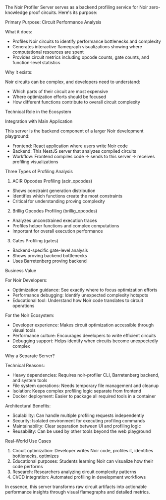 The Noir Profiler Server serves as a backend profiling service for Noir zero-knowledge proof circuits. Here's its purpose:

Primary Purpose: Circuit Performance Analysis

What it does:

- Profiles Noir circuits to identify performance bottlenecks and complexity
- Generates interactive flamegraph visualizations showing where computational resources are spent
- Provides circuit metrics including opcode counts, gate counts, and function-level statistics

Why it exists:

Noir circuits can be complex, and developers need to understand:

- Which parts of their circuit are most expensive
- Where optimization efforts should be focused
- How different functions contribute to overall circuit complexity

Technical Role in the Ecosystem

Integration with Main Application

This server is the backend component of a larger Noir development playground:

- Frontend: React application where users write Noir code
- Backend: This NestJS server that analyzes compiled circuits
- Workflow: Frontend compiles code → sends to this server → receives profiling visualizations

Three Types of Profiling Analysis

1. ACIR Opcodes Profiling (acir_opcodes)

- Shows constraint generation distribution
- Identifies which functions create the most constraints
- Critical for understanding proving complexity

2. Brillig Opcodes Profiling (brillig_opcodes)

- Analyzes unconstrained execution traces
- Profiles helper functions and complex computations
- Important for overall execution performance

3. Gates Profiling (gates)

- Backend-specific gate-level analysis
- Shows proving backend bottlenecks
- Uses Barretenberg proving backend

Business Value

For Noir Developers:

- Optimization guidance: See exactly where to focus optimization efforts
- Performance debugging: Identify unexpected complexity hotspots
- Educational tool: Understand how Noir code translates to circuit operations

For the Noir Ecosystem:

- Developer experience: Makes circuit optimization accessible through visual tools
- Performance culture: Encourages developers to write efficient circuits
- Debugging support: Helps identify when circuits become unexpectedly complex

Why a Separate Server?

Technical Reasons:

- Heavy dependencies: Requires noir-profiler CLI, Barretenberg backend, and system tools
- File system operations: Needs temporary file management and cleanup
- Isolation: Keeps complex profiling logic separate from frontend
- Docker deployment: Easier to package all required tools in a container

Architectural Benefits:

- Scalability: Can handle multiple profiling requests independently
- Security: Isolated environment for executing profiling commands
- Maintainability: Clear separation between UI and profiling logic
- Reusability: Can be used by other tools beyond the web playground

Real-World Use Cases

1. Circuit optimization: Developer writes Noir code, profiles it, identifies bottlenecks, optimizes
2. Educational purposes: Students learning Noir can visualize how their code performs
3. Research: Researchers analyzing circuit complexity patterns
4. CI/CD integration: Automated profiling in development workflows

In essence, this server transforms raw circuit artifacts into actionable performance insights through visual flamegraphs
and detailed metrics.
